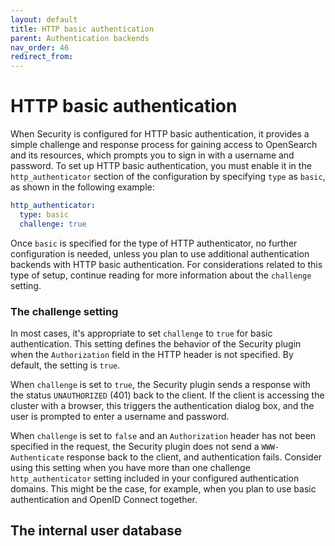 ```yaml
---
layout: default
title: HTTP basic authentication
parent: Authentication backends
nav_order: 46
redirect_from:
---
```



# HTTP basic authentication

When Security is configured for HTTP basic authentication, it provides a simple challenge and response process for gaining access to OpenSearch and its resources, which prompts you to sign in with a username and password. To set up HTTP basic authentication, you must enable it in the `http_authenticator` section of the configuration by specifying `type` as `basic`, as shown in the following example:

```yml
http_authenticator:
  type: basic
  challenge: true
```

Once `basic` is specified for the type of HTTP authenticator, no further configuration is needed, unless you plan to use additional authentication backends with HTTP basic authentication. For considerations related to this type of setup, continue reading for more information about the `challenge` setting.

### The challenge setting

In most cases, it's appropriate to set `challenge` to `true` for basic authentication. This setting defines the behavior of the Security plugin when the `Authorization` field in the HTTP header is not specified. By default, the setting is `true`.

When `challenge` is set to `true`, the Security plugin sends a response with the status `UNAUTHORIZED` (401) back to the client. If the client is accessing the cluster with a browser, this triggers the authentication dialog box, and the user is prompted to enter a username and password.

When `challenge` is set to `false` and an `Authorization` header has not been specified in the request, the Security plugin does not send a `WWW-Authenticate` response back to the client, and authentication fails. Consider using this setting when you have more than one challenge `http_authenticator` setting included in your configured authentication domains. This might be the case, for example, when you plan to use basic authentication and OpenID Connect together.


## The internal user database

